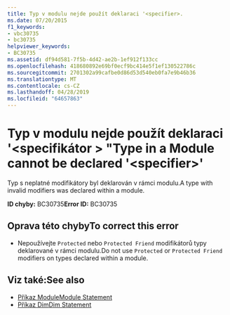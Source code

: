 ```yaml
---
title: Typ v modulu nejde použít deklaraci '<specifier>.
ms.date: 07/20/2015
f1_keywords:
- vbc30735
- bc30735
helpviewer_keywords:
- BC30735
ms.assetid: df94d581-7f5b-4d42-ae2b-1ef912f133cc
ms.openlocfilehash: 418680892e69bf0ecf9bc414e5f1ef130522786c
ms.sourcegitcommit: 2701302a99cafbe0d86d53d540eb0fa7e9b46b36
ms.translationtype: MT
ms.contentlocale: cs-CZ
ms.lasthandoff: 04/28/2019
ms.locfileid: "64657863"
---
```

# <a name="type-in-a-module-cannot-be-declared-specifier"></a><span data-ttu-id="0fa8d-102">Typ v modulu nejde použít deklaraci '\<specifikátor > "</span><span class="sxs-lookup"><span data-stu-id="0fa8d-102">Type in a Module cannot be declared '\<specifier>'</span></span>
<span data-ttu-id="0fa8d-103">Typ s neplatné modifikátory byl deklarován v rámci modulu.</span><span class="sxs-lookup"><span data-stu-id="0fa8d-103">A type with invalid modifiers was declared within a module.</span></span>  
  
 <span data-ttu-id="0fa8d-104">**ID chyby:** BC30735</span><span class="sxs-lookup"><span data-stu-id="0fa8d-104">**Error ID:** BC30735</span></span>  
  
## <a name="to-correct-this-error"></a><span data-ttu-id="0fa8d-105">Oprava této chyby</span><span class="sxs-lookup"><span data-stu-id="0fa8d-105">To correct this error</span></span>  
  
- <span data-ttu-id="0fa8d-106">Nepoužívejte `Protected` nebo `Protected Friend` modifikátorů typy deklarované v rámci modulu.</span><span class="sxs-lookup"><span data-stu-id="0fa8d-106">Do not use `Protected` or `Protected Friend` modifiers on types declared within a module.</span></span>  
  
## <a name="see-also"></a><span data-ttu-id="0fa8d-107">Viz také:</span><span class="sxs-lookup"><span data-stu-id="0fa8d-107">See also</span></span>

- [<span data-ttu-id="0fa8d-108">Příkaz Module</span><span class="sxs-lookup"><span data-stu-id="0fa8d-108">Module Statement</span></span>](../../visual-basic/language-reference/statements/module-statement.md)
- [<span data-ttu-id="0fa8d-109">Příkaz Dim</span><span class="sxs-lookup"><span data-stu-id="0fa8d-109">Dim Statement</span></span>](../../visual-basic/language-reference/statements/dim-statement.md)
